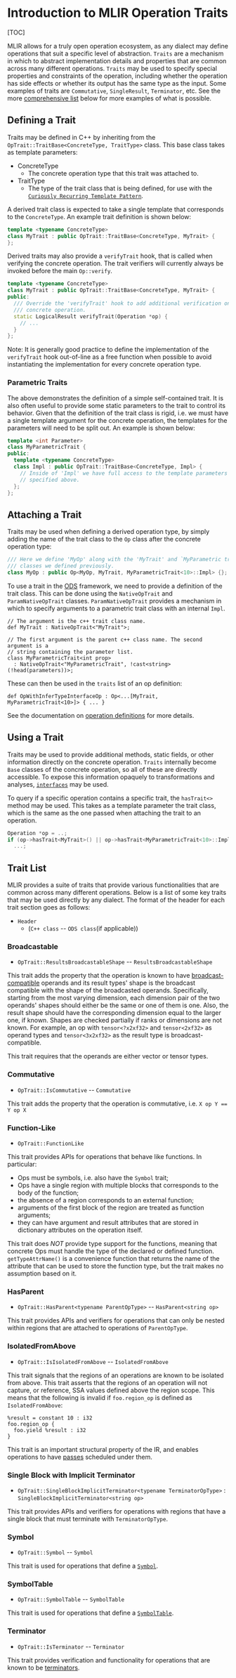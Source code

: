 # Introduction to MLIR Operation Traits

[TOC]

MLIR allows for a truly open operation ecosystem, as any dialect may define
operations that suit a specific level of abstraction. `Traits` are a mechanism
in which to abstract implementation details and properties that are common
across many different operations. `Traits` may be used to specify special
properties and constraints of the operation, including whether the operation has
side effects or whether its output has the same type as the input. Some examples
of traits are `Commutative`, `SingleResult`, `Terminator`, etc. See the more
[comprehensive list](#traits) below for more examples of what is possible.

## Defining a Trait

Traits may be defined in C++ by inheriting from the
`OpTrait::TraitBase<ConcreteType, TraitType>` class. This base class takes as
template parameters:

*   ConcreteType
    -   The concrete operation type that this trait was attached to.
*   TraitType
    -   The type of the trait class that is being defined, for use with the
        [`Curiously Recurring Template Pattern`](https://en.wikipedia.org/wiki/Curiously_recurring_template_pattern).

A derived trait class is expected to take a single template that corresponds to
the `ConcreteType`. An example trait definition is shown below:

```c++
template <typename ConcreteType>
class MyTrait : public OpTrait::TraitBase<ConcreteType, MyTrait> {
};
```

Derived traits may also provide a `verifyTrait` hook, that is called when
verifying the concrete operation. The trait verifiers will currently always be
invoked before the main `Op::verify`.

```c++
template <typename ConcreteType>
class MyTrait : public OpTrait::TraitBase<ConcreteType, MyTrait> {
public:
  /// Override the 'verifyTrait' hook to add additional verification on the
  /// concrete operation.
  static LogicalResult verifyTrait(Operation *op) {
    // ...
  }
};
```

Note: It is generally good practice to define the implementation of the
`verifyTrait` hook out-of-line as a free function when possible to avoid
instantiating the implementation for every concrete operation type.

### Parametric Traits

The above demonstrates the definition of a simple self-contained trait. It is
also often useful to provide some static parameters to the trait to control its
behavior. Given that the definition of the trait class is rigid, i.e. we must
have a single template argument for the concrete operation, the templates for
the parameters will need to be split out. An example is shown below:

```c++
template <int Parameter>
class MyParametricTrait {
public:
  template <typename ConcreteType>
  class Impl : public OpTrait::TraitBase<ConcreteType, Impl> {
    // Inside of 'Impl' we have full access to the template parameters
    // specified above.
  };
};
```

## Attaching a Trait

Traits may be used when defining a derived operation type, by simply adding the
name of the trait class to the `Op` class after the concrete operation type:

```c++
/// Here we define 'MyOp' along with the 'MyTrait' and `MyParametric trait
/// classes we defined previously.
class MyOp : public Op<MyOp, MyTrait, MyParametricTrait<10>::Impl> {};
```

To use a trait in the [ODS](OpDefinitions.md) framework, we need to provide a
definition of the trait class. This can be done using the `NativeOpTrait` and
`ParamNativeOpTrait` classes. `ParamNativeOpTrait` provides a mechanism in which
to specify arguments to a parametric trait class with an internal `Impl`.

```tablegen
// The argument is the c++ trait class name.
def MyTrait : NativeOpTrait<"MyTrait">;

// The first argument is the parent c++ class name. The second argument is a
// string containing the parameter list.
class MyParametricTrait<int prop>
  : NativeOpTrait<"MyParametricTrait", !cast<string>(!head(parameters))>;
```

These can then be used in the `traits` list of an op definition:

```tablegen
def OpWithInferTypeInterfaceOp : Op<...[MyTrait, MyParametricTrait<10>]> { ... }
```

See the documentation on [operation definitions](OpDefinitions.md) for more
details.

## Using a Trait

Traits may be used to provide additional methods, static fields, or other
information directly on the concrete operation. `Traits` internally become
`Base` classes of the concrete operation, so all of these are directly
accessible. To expose this information opaquely to transformations and analyses,
[`interfaces`](Interfaces.md) may be used.

To query if a specific operation contains a specific trait, the `hasTrait<>`
method may be used. This takes as a template parameter the trait class, which is
the same as the one passed when attaching the trait to an operation.

```c++
Operation *op = ..;
if (op->hasTrait<MyTrait>() || op->hasTrait<MyParametricTrait<10>::Impl>())
  ...;
```

## Trait List

MLIR provides a suite of traits that provide various functionalities that are
common across many different operations. Below is a list of some key traits that
may be used directly by any dialect. The format of the header for each trait
section goes as follows:

*   `Header`
    -   (`C++ class` -- `ODS class`(if applicable))

### Broadcastable

*   `OpTrait::ResultsBroadcastableShape` -- `ResultsBroadcastableShape`

This trait adds the property that the operation is known to have
[broadcast-compatible](https://docs.scipy.org/doc/numpy/user/basics.broadcasting.html)
operands and its result types' shape is the broadcast compatible with the shape
of the broadcasted operands. Specifically, starting from the most varying
dimension, each dimension pair of the two operands' shapes should either be the
same or one of them is one. Also, the result shape should have the corresponding
dimension equal to the larger one, if known. Shapes are checked partially if
ranks or dimensions are not known. For example, an op with `tensor<?x2xf32>` and
`tensor<2xf32>` as operand types and `tensor<3x2xf32>` as the result type is
broadcast-compatible.

This trait requires that the operands are either vector or tensor types.

### Commutative

*   `OpTrait::IsCommutative` -- `Commutative`

This trait adds the property that the operation is commutative, i.e. `X op Y ==
Y op X`

### Function-Like

*   `OpTrait::FunctionLike`

This trait provides APIs for operations that behave like functions. In
particular:

-   Ops must be symbols, i.e. also have the `Symbol` trait;
-   Ops have a single region with multiple blocks that corresponds to the body
    of the function;
-   the absence of a region corresponds to an external function;
-   arguments of the first block of the region are treated as function
    arguments;
-   they can have argument and result attributes that are stored in dictionary
    attributes on the operation itself.

This trait does *NOT* provide type support for the functions, meaning that
concrete Ops must handle the type of the declared or defined function.
`getTypeAttrName()` is a convenience function that returns the name of the
attribute that can be used to store the function type, but the trait makes no
assumption based on it.

### HasParent

*   `OpTrait::HasParent<typename ParentOpType>` -- `HasParent<string op>`

This trait provides APIs and verifiers for operations that can only be nested
within regions that are attached to operations of `ParentOpType`.

### IsolatedFromAbove

*   `OpTrait::IsIsolatedFromAbove` -- `IsolatedFromAbove`

This trait signals that the regions of an operations are known to be isolated
from above. This trait asserts that the regions of an operation will not
capture, or reference, SSA values defined above the region scope. This means
that the following is invalid if `foo.region_op` is defined as
`IsolatedFromAbove`:

```mlir
%result = constant 10 : i32
foo.region_op {
  foo.yield %result : i32
}
```

This trait is an important structural property of the IR, and enables operations
to have [passes](WritingAPass.md) scheduled under them.

### Single Block with Implicit Terminator

*   `OpTrait::SingleBlockImplicitTerminator<typename TerminatorOpType>` :
    `SingleBlockImplicitTerminator<string op>`

This trait provides APIs and verifiers for operations with regions that have a
single block that must terminate with `TerminatorOpType`.

### Symbol

*   `OpTrait::Symbol` -- `Symbol`

This trait is used for operations that define a
[`Symbol`](SymbolsAndSymbolTables.md#symbol).

### SymbolTable

*   `OpTrait::SymbolTable` -- `SymbolTable`

This trait is used for operations that define a
[`SymbolTable`](SymbolsAndSymbolTables.md#symbol-table).

### Terminator

*   `OpTrait::IsTerminator` -- `Terminator`

This trait provides verification and functionality for operations that are known
to be [terminators](LangRef.md#terminator-operations).
